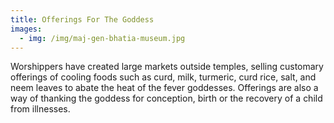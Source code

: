 ```yaml
---
title: Offerings For The Goddess
images:
  - img: /img/maj-gen-bhatia-museum.jpg
---
```

Worshippers have created large markets outside temples, selling customary offerings of cooling foods such as curd, milk, turmeric, curd rice, salt, and neem leaves to abate the heat of the fever goddesses. Offerings are also a way of thanking the goddess for conception, birth or the recovery of a child from illnesses.